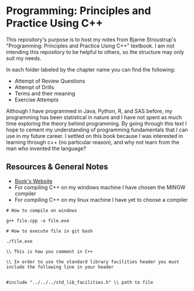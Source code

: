 # Programming: Principles and Practice Using C++
This repository's purpose is to host my notes from Bjarne Stroustrup's "Programming: Principles and Practice Using C++" textbook. I am not intending this repository to be helpful to others, so the structure may only suit my needs.

In each folder labeled by the chapter name you can find the following:
+ Attempt of Review Questions
+ Attempt of Drills
+ Terms and their meaning
+ Exercise Attempts

Although I have programmed in Java, Python, R, and SAS before, my programming has been statistical in nature and I have not spent as much time exploring the theory behind programming. By going through this text I hope to cement my understanding of programming fundamentals that I can use in my future career. I settled on this book because I was interested in learning through c++ (no particular reason), and why not learn from the man who invented the language? 

## Resources & General Notes
+ [Book's Website](http://www.stroustrup.com/Programming/)
+ For compiling C++ on my windows machine I have chosen the MINGW compiler
+ For compiling C++ on my linux machine I have yet to choose a compiler


```
# How to compile on windows

g++ file.cpp -o file.exe

# How to execute file in git bash

./file.exe
```

```
\\ This is how you comment in C++

\\ In order to use the standard library facilities header you must include the following line in your header


#include "../../../std_lib_facilities.h" \\ path to file

```
